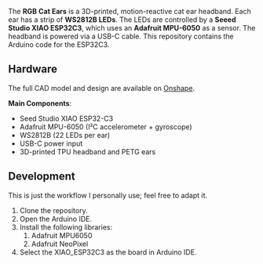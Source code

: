 The **RGB Cat Ears** is a 3D-printed, motion-reactive cat ear headband. Each ear has a strip of **WS2812B LEDs**. The LEDs are controlled by a **Seeed Studio XIAO ESP32C3**, which uses an **Adafruit MPU-6050** as a sensor. The headband is powered via a USB-C cable. This repository contains the Arduino code for the ESP32C3.

## Hardware

The full CAD model and design are available on [Onshape](https://cad.onshape.com/documents/aee8694863dfed44766b44b6/w/e9796f69ad3ce933161dcc72/e/a92e5c633d0d9e836d9ece51?renderMode=0&uiState=68f36529a2913f7217212281).

**Main Components**:
- Seed Studio XIAO ESP32-C3
- Adafruit MPU-6050 (I²C accelerometer + gyroscope)  
- WS2812B (22 LEDs per ear)  
- USB-C power input  
- 3D-printed TPU headband and PETG ears

## Development

This is just the workflow I personally use; feel free to adapt it.

1. Clone the repository.
2. Open the Arduino IDE.
3. Install the following libraries:
    1. Adafruit MPU6050
    2. Adafruit NeoPixel
4. Select the XIAO_ESP32C3 as the board in Arduino IDE.
